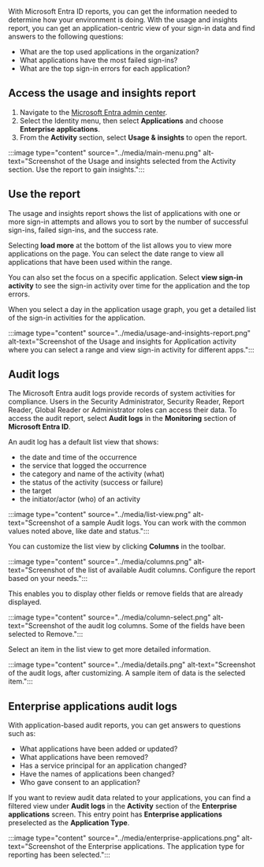 With Microsoft Entra ID reports, you can get the information needed to determine how your environment is doing. With the usage and insights report, you can get an application-centric view of your sign-in data and find answers to the following questions:

- What are the top used applications in the organization?
- What applications have the most failed sign-ins?
- What are the top sign-in errors for each application?

## Access the usage and insights report

1.  Navigate to the [Microsoft Entra admin center](https://entra.microsoft.com/).
2.  Select the Identity menu, then select **Applications** and choose **Enterprise applications**.
3.  From the **Activity** section, select **Usage & insights** to open the report.

:::image type="content" source="../media/main-menu.png" alt-text="Screenshot of the Usage and insights selected from the Activity section. Use the report to gain insights.":::

## Use the report

The usage and insights report shows the list of applications with one or more sign-in attempts and allows you to sort by the number of successful sign-ins, failed sign-ins, and the success rate.

Selecting **load more** at the bottom of the list allows you to view more applications on the page. You can select the date range to view all applications that have been used within the range.

You can also set the focus on a specific application. Select **view sign-in activity** to see the sign-in activity over time for the application and the top errors.

When you select a day in the application usage graph, you get a detailed list of the sign-in activities for the application.

:::image type="content" source="../media/usage-and-insights-report.png" alt-text="Screenshot of the Usage and insights for Application activity where you can select a range and view sign-in activity for different apps.":::

## Audit logs

The Microsoft Entra audit logs provide records of system activities for compliance. Users in the Security Administrator, Security Reader, Report Reader, Global Reader or Administrator roles can access their data. To access the audit report, select **Audit logs** in the **Monitoring** section of **Microsoft Entra ID**.

An audit log has a default list view that shows:

- the date and time of the occurrence
- the service that logged the occurrence
- the category and name of the activity (what)
- the status of the activity (success or failure)
- the target
- the initiator/actor (who) of an activity

:::image type="content" source="../media/list-view.png" alt-text="Screenshot of a sample Audit logs. You can work with the common values noted above, like date and status.":::

You can customize the list view by clicking **Columns** in the toolbar.

:::image type="content" source="../media/columns.png" alt-text="Screenshot of the list of available Audit columns. Configure the report based on your needs.":::

This enables you to display other fields or remove fields that are already displayed.

:::image type="content" source="../media/column-select.png" alt-text="Screenshot of the audit log columns. Some of the fields have been selected to Remove.":::

Select an item in the list view to get more detailed information.

:::image type="content" source="../media/details.png" alt-text="Screenshot of the audit logs, after customizing. A sample item of data is the selected item.":::

## Enterprise applications audit logs

With application-based audit reports, you can get answers to questions such as:

- What applications have been added or updated?
- What applications have been removed?
- Has a service principal for an application changed?
- Have the names of applications been changed?
- Who gave consent to an application?

If you want to review audit data related to your applications, you can find a filtered view under **Audit logs** in the **Activity** section of the **Enterprise applications** screen. This entry point has **Enterprise applications** preselected as the **Application Type**.

:::image type="content" source="../media/enterprise-applications.png" alt-text="Screenshot of the Enterprise applications. The application type for reporting has been selected.":::
